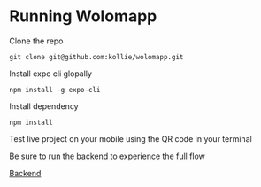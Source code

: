 # Running Wolomapp

Clone the repo

```
git clone git@github.com:kollie/wolomapp.git
```

Install expo cli glopally

```
npm install -g expo-cli
```

Install dependency

```
npm install
```

Test live project on your mobile using the QR code in your terminal

Be sure to run the backend to experience the full flow

[Backend](https://github.com/kollie/wolomapp-backend)
